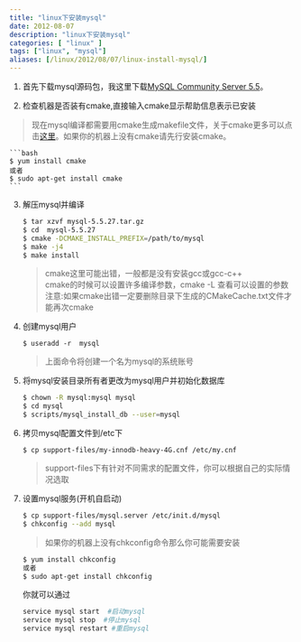 ```yaml
---
title: "linux下安装mysql"
date: 2012-08-07
description: "linux下安装mysql"
categories: [ "linux" ]
tags: ["linux", "mysql"]
aliases: [/linux/2012/08/07/linux-install-mysql/]
---
```


1. 首先下载mysql源码包，我这里下载[MySQL Community Server 5.5](http://dev.mysql.com/downloads/mysql/5.5.html)。

2. 检查机器是否装有cmake,直接输入cmake显示帮助信息表示已安装
>现在mysql编译都需要用cmake生成makefile文件，关于cmake更多可以点击[这里](http://www.cmake.org/)。如果你的机器上没有cmake请先行安装cmake。

	```bash
	$ yum install cmake  
	或者  
	$ sudo apt-get install cmake  
	```

3. 解压mysql并编译

	```bash
	$ tar xzvf mysql-5.5.27.tar.gz  
	$ cd  mysql-5.5.27  
	$ cmake -DCMAKE_INSTALL_PREFIX=/path/to/mysql  
	$ make -j4  
	$ make install  
	```

	> cmake这里可能出错，一般都是没有安装gcc或gcc-c++  
	cmake的时候可以设置许多编译参数，cmake -L  查看可以设置的参数  
	注意:如果cmake出错一定要删除目录下生成的CMakeCache.txt文件才能再次cmake

4. 创建mysql用户

	`$ useradd -r  mysql`

	> 上面命令将创建一个名为mysql的系统账号

5. 将mysql安装目录所有者更改为mysql用户并初始化数据库

	```bash
	$ chown -R mysql:mysql mysql  
	$ cd mysql  
	$ scripts/mysql_install_db --user=mysql 
	```

6. 拷贝mysql配置文件到/etc下

	`$ cp support-files/my-innodb-heavy-4G.cnf /etc/my.cnf`

	>support-files下有针对不同需求的配置文件，你可以根据自己的实际情况选取

7. 设置mysql服务(开机自启动)

	```bash
	$ cp support-files/mysql.server /etc/init.d/mysql  
	$ chkconfig --add mysql 
	```

	> 如果你的机器上没有chkconfig命令那么你可能需要安装

	```bash
	$ yum install chkconfig  
	或者  
	$ sudo apt-get install chkconfig 
	```

	你就可以通过

	```bash
	service mysql start  #启动mysql
	service mysql stop	#停止mysql
	service mysql restart #重启mysql
	```
